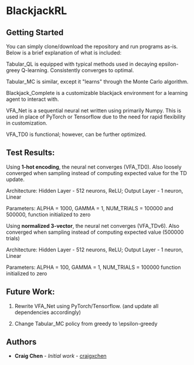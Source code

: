 # BlackjackRL


## Getting Started

You can simply clone/download the repository and run programs as-is. Below is a brief explanation of what is included:


Tabular_QL is equipped with typical methods used in decaying epsilon-greey Q-learning. Consistently converges to optimal.

Tabular_MC is similar, except it "learns" through the Monte Carlo algorithm.

Blackjack_Complete is a customizable blackjack environment for a learning agent to interact with.

VFA_Net is a sequential neural net written using primarily Numpy. This is used in place of PyTorch or Tensorflow due to the need for 
rapid flexibility in customization.

VFA_TD0 is functional; however, can be further optimized. 

## Test Results:

Using **1-hot encoding**, the neural net converges (VFA_TD0). Also loosely converged when sampling instead of computing expected value for the TD update.

Architecture: Hidden Layer - 512 neurons, ReLU; Output Layer - 1 neuron, Linear 

Parameters: ALPHA = 1000, GAMMA = 1, NUM_TRIALS = 100000 and 500000, function initialized to zero



Using **normalized 3-vector**, the neural net converges (VFA_TDv6). Also converged when sampling instead of computing expected value (500000 trials)

Architecture: Hidden Layer - 512 neurons, ReLU; Output Layer - 1 neuron, Linear 

Parameters: ALPHA = 100, GAMMA = 1, NUM_TRIALS = 100000 function initialized to zero 



## Future Work:

1) Rewrite VFA_Net using PyTorch/Tensorflow. (and update all dependencies accordingly)

2) Change Tabular_MC policy from greedy to \epsilon-greedy

## Authors

* **Craig Chen** - *Initial work* - [craigxchen](https://github.com/craigxchen)


